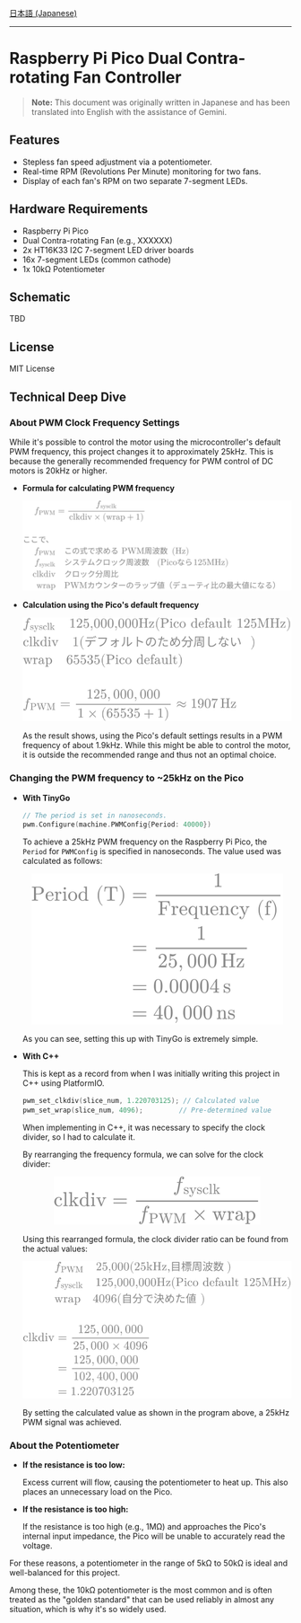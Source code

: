 [日本語 (Japanese)](./README.ja.md)

---

# Raspberry Pi Pico Dual Contra-rotating Fan Controller

> **Note:** This document was originally written in Japanese and has been translated into English with the assistance of Gemini.

## Features
* Stepless fan speed adjustment via a potentiometer.
* Real-time RPM (Revolutions Per Minute) monitoring for two fans.
* Display of each fan's RPM on two separate 7-segment LEDs.

## Hardware Requirements
* Raspberry Pi Pico
* Dual Contra-rotating Fan (e.g., XXXXXX)
* 2x HT16K33 I2C 7-segment LED driver boards
* 16x 7-segment LEDs (common cathode)
* 1x 10kΩ Potentiometer

## Schematic
TBD

## License
MIT License

## Technical Deep Dive
### About PWM Clock Frequency Settings

While it's possible to control the motor using the microcontroller's default PWM frequency, this project changes it to approximately 25kHz. This is because the generally recommended frequency for PWM control of DC motors is 20kHz or higher.

* **Formula for calculating PWM frequency**

    <p align="center">
      <img src="./doc/images/mf1.svg" alt="Formula for calculating PWM frequency">
    </p>

* **Calculation using the Pico's default frequency**

    <p align="center">
      <img src="./doc/images/mf2.svg" alt="Calculation based on Pico's default frequency">
    </p>

    As the result shows, using the Pico's default settings results in a PWM frequency of about 1.9kHz. While this might be able to control the motor, it is outside the recommended range and thus not an optimal choice.

### Changing the PWM frequency to ~25kHz on the Pico
* **With TinyGo**

    ```go
    // The period is set in nanoseconds.
    pwm.Configure(machine.PWMConfig{Period: 40000})
    ```

    To achieve a 25kHz PWM frequency on the Raspberry Pi Pico, the `Period` for `PWMConfig` is specified in nanoseconds. The value used was calculated as follows:

    <p align="center">
      <img src="./doc/images/mf3.svg" alt="Calculation for the period in nanoseconds for 25kHz">
    </p>

    As you can see, setting this up with TinyGo is extremely simple.

* **With C++**

    This is kept as a record from when I was initially writing this project in C++ using PlatformIO.

    ```cpp
    pwm_set_clkdiv(slice_num, 1.220703125); // Calculated value
    pwm_set_wrap(slice_num, 4096);         // Pre-determined value
    ```

    When implementing in C++, it was necessary to specify the clock divider, so I had to calculate it.

    By rearranging the frequency formula, we can solve for the clock divider:

    <p align="center">
      <img src="./doc/images/mf4.svg" alt="Rearranged formula to solve for the clock divider">
    </p>

    Using this rearranged formula, the clock divider ratio can be found from the actual values:

    <p align="center">
      <img src="./doc/images/mf5.svg" alt="Calculation for the clock divider value">
    </p>

    By setting the calculated value as shown in the program above, a 25kHz PWM signal was achieved.

### About the Potentiometer
* **If the resistance is too low:**

    Excess current will flow, causing the potentiometer to heat up. This also places an unnecessary load on the Pico.

* **If the resistance is too high:**

    If the resistance is too high (e.g., 1MΩ) and approaches the Pico's internal input impedance, the Pico will be unable to accurately read the voltage.

For these reasons, a potentiometer in the range of 5kΩ to 50kΩ is ideal and well-balanced for this project.

Among these, the 10kΩ potentiometer is the most common and is often treated as the "golden standard" that can be used reliably in almost any situation, which is why it's so widely used.